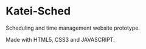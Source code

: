 # Katei-Sched
Scheduling and time management website prototype.

Made with HTML5, CSS3 and JAVASCRIPT.
